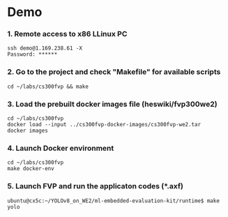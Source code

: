 # Demo

### 1. Remote access to x86 LLinux PC
```
ssh demo@1.169.238.61 -X
Password: ******
```

### 2. Go to the project and check "Makefile" for available scripts
```
cd ~/labs/cs300fvp && make
```

### 3. Load the prebuilt docker images file (heswiki/fvp300we2)
```
cd ~/labs/cs300fvp
docker load --input ../cs300fvp-docker-images/cs300fvp-we2.tar
docker images
```

### 4. Launch Docker environment
```
cd ~/labs/cs300fvp
make docker-env
```

### 5. Launch FVP and run the applicaton codes (*.axf)
```
ubuntu@cx5c:~/YOLOv8_on_WE2/ml-embedded-evaluation-kit/runtime$ make yolo
```
